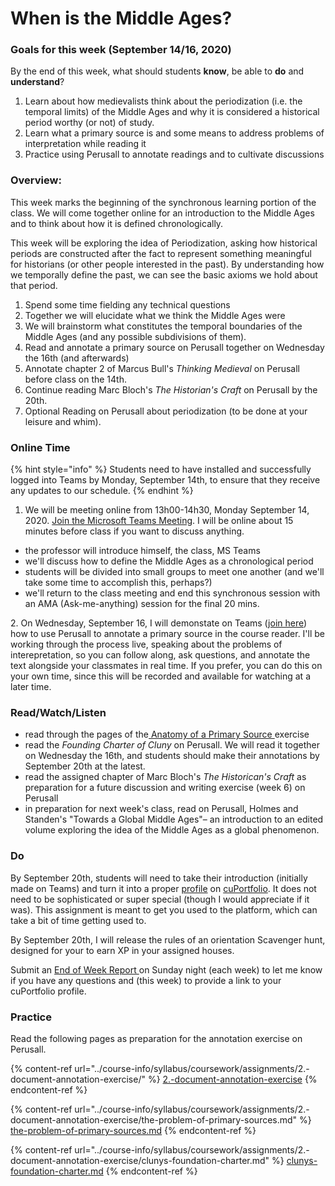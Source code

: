 # When is the Middle Ages?

### Goals for this week (September 14/16, 2020)

By the end of this week, what should students **know**, be able to **do** and **understand**?

1. Learn about how medievalists think about the periodization (i.e. the temporal limits) of the Middle Ages and why it is considered a historical period worthy (or not) of study.
2. Learn what a primary source is and some means to address problems of interpretation while reading it
3. Practice using Perusall to annotate readings and to cultivate discussions

### Overview:

This week marks the beginning of the synchronous learning portion of the class. We will come together online for an introduction to the Middle Ages and to think about how it is defined chronologically.&#x20;

This week will be exploring the idea of Periodization, asking how historical periods are constructed after the fact to represent something meaningful for historians (or other people interested in the past). By understanding how we temporally define the past, we can see the basic axioms we hold about that period.&#x20;

1. Spend some time fielding any technical questions
2. Together we will elucidate what we think the Middle Ages were
3. We will brainstorm what constitutes the temporal boundaries of the Middle Ages (and any possible subdivisions of them).&#x20;
4. Read and annotate a primary source on Perusall together on Wednesday the 16th (and afterwards)
5. Annotate chapter 2 of Marcus Bull's _Thinking Medieval_ on Perusall before class on the 14th.
6. Continue reading Marc Bloch's _The Historian's Craft_ on Perusall by the 20th.&#x20;
7. Optional Reading on Perusall about periodization (to be done at your leisure and whim).&#x20;

### **Online Time**

{% hint style="info" %}
Students need to have installed and successfully logged into Teams by Monday, September 14th, to ensure that they receive any updates to our schedule.&#x20;
{% endhint %}

1. We will be meeting online from 13h00-14h30, Monday September 14, 2020.  [Join the Microsoft Teams Meeting](https://teams.microsoft.com/l/meetup-join/19%3a3aa1fa742db944319f92713dd21474ef%40thread.tacv2/1591640213241?context=%7b%22Tid%22%3a%226ad91895-de06-485e-bc51-fce126cc8530%22%2c%22Oid%22%3a%22b8e11e76-90c8-4bf2-a5e3-cca184e3c823%22%7d). I will be online about 15 minutes before class if you want to discuss anything. &#x20;

* the professor will introduce himself, the class, MS Teams&#x20;
* we'll discuss how to define the Middle Ages as a chronological period
* students will be divided into small groups to meet one another (and we'll take some time to accomplish this, perhaps?)
* we'll return to the class meeting and end this synchronous session with an AMA (Ask-me-anything) session for the final 20 mins.

2\. On Wednesday, September 16,  I will demonstate on Teams ([join here](https://teams.microsoft.com/l/meetup-join/19%3a3aa1fa742db944319f92713dd21474ef%40thread.tacv2/1591640213241?context=%7b%22Tid%22%3a%226ad91895-de06-485e-bc51-fce126cc8530%22%2c%22Oid%22%3a%22b8e11e76-90c8-4bf2-a5e3-cca184e3c823%22%7d)) how to use Perusall to annotate a primary source in the course reader. I'll be working through the process live, speaking about the problems of interepretation, so you can follow along, ask questions, and annotate the text alongside your classmates in real time. If you prefer, you can do this on your own time, since this will be recorded and available for watching at a later time.&#x20;

### Read/Watch/Listen

* read through the pages of the[ Anatomy of a Primary Source ](../course-info/syllabus/coursework/assignments/2.-document-annotation-exercise/)exercise
* read the _Founding Charter of Cluny_ on Perusall. We will read it together on Wednesday the 16th, and students should make their annotations by September 20th at the latest.&#x20;
* read the assigned chapter of Marc Bloch's _The Historican's Craft_ as preparation for a future discussion and writing exercise (week 6) on Perusall
* in preparation for next week's class, read on Perusall, Holmes and Standen's "Towards a Global Middle Ages"– an introduction to an edited volume exploring the idea of the Middle Ages as a global phenomenon.

### Do

By September 20th, students will need to take their introduction (initially made on Teams) and turn it into a proper [profile](../course-info/syllabus/coursework/reflections/profile.md) on [cuPortfolio](../course-info/digital-tools/cuportfolio.md). It does not need to be sophisticated or super special (though I would appreciate if it was). This assignment is meant to get you used to the platform, which can take a bit of time getting used to.&#x20;

By September 20th, I will release the rules of an orientation Scavenger hunt, designed for your to earn XP in your assigned houses.&#x20;

Submit an [End of Week Report ](https://forms.office.com/Pages/ResponsePage.aspx?id=lRjZagbeXki8UfzhJsyFMHYe4bjIkPJLpePMoYTjyCNUQlY3V0pYOVJPQVMzVDJXR05OWjBHT01YQy4u)on Sunday night (each week) to let me know if you have any questions and (this week) to provide a link to your cuPortfolio profile.&#x20;

### Practice

Read the following pages as preparation for the annotation exercise on Perusall.

{% content-ref url="../course-info/syllabus/coursework/assignments/2.-document-annotation-exercise/" %}
[2.-document-annotation-exercise](../course-info/syllabus/coursework/assignments/2.-document-annotation-exercise/)
{% endcontent-ref %}

{% content-ref url="../course-info/syllabus/coursework/assignments/2.-document-annotation-exercise/the-problem-of-primary-sources.md" %}
[the-problem-of-primary-sources.md](../course-info/syllabus/coursework/assignments/2.-document-annotation-exercise/the-problem-of-primary-sources.md)
{% endcontent-ref %}

{% content-ref url="../course-info/syllabus/coursework/assignments/2.-document-annotation-exercise/clunys-foundation-charter.md" %}
[clunys-foundation-charter.md](../course-info/syllabus/coursework/assignments/2.-document-annotation-exercise/clunys-foundation-charter.md)
{% endcontent-ref %}

